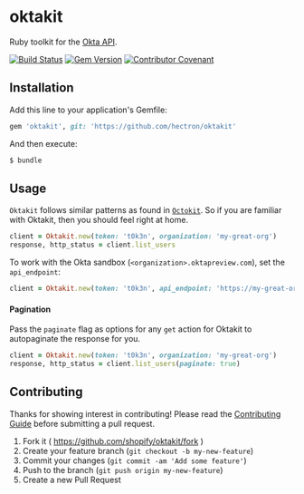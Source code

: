 # oktakit

Ruby toolkit for the [Okta API](http://developer.okta.com/docs/api/getting_started/design_principles.html).

[![Build Status](https://secure.travis-ci.org/Shopify/oktakit.png)](http://travis-ci.org/Shopify/oktakit)
[![Gem Version](https://badge.fury.io/rb/oktakit.png)](http://badge.fury.io/rb/oktakit)
[![Contributor
Covenant](https://img.shields.io/badge/Contributor%20Covenant-v2.0%20adopted-ff69b4.svg)](code_of_conduct.md)

## Installation

Add this line to your application's Gemfile:

```ruby
gem 'oktakit', git: 'https://github.com/hectron/oktakit'
```

And then execute:

```bash
$ bundle
```

## Usage

`Oktakit` follows similar patterns as found in [`Octokit`](https://github.com/octokit/octokit.rb). So if you are familiar with Oktakit, then you should feel right at home.

```ruby
client = Oktakit.new(token: 't0k3n', organization: 'my-great-org')
response, http_status = client.list_users
```

To work with the Okta sandbox (`<organization>.oktapreview.com`), set the `api_endpoint`:

```ruby
client = Oktakit.new(token: 't0k3n', api_endpoint: 'https://my-great-org.oktapreview.com/api/v1')
```

#### Pagination

Pass the `paginate` flag as options for any `get` action for Oktakit to autopaginate the response for you.

```ruby
client = Oktakit.new(token: 't0k3n', organization: 'my-great-org')
response, http_status = client.list_users(paginate: true)
```

## Contributing

Thanks for showing interest in contributing! Please read the [Contributing
Guide](https://github.com/hectron/oktakit/blob/main/.github/CONTRIBUTING.md) before
submitting a pull request.

1. Fork it ( https://github.com/shopify/oktakit/fork )
2. Create your feature branch (`git checkout -b my-new-feature`)
3. Commit your changes (`git commit -am 'Add some feature'`)
4. Push to the branch (`git push origin my-new-feature`)
5. Create a new Pull Request
